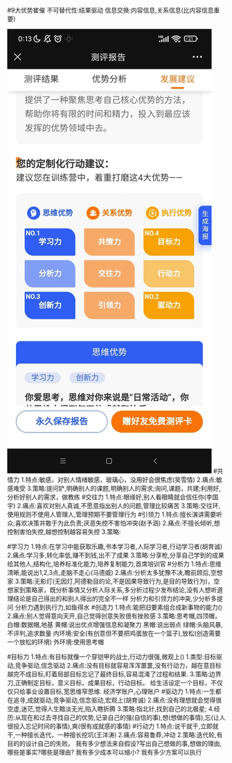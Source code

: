 #9大优势崔催
不可替代性:结果驱动
信息交换:内容信息,关系信息(比内容信息重要)

![](.z_thinking_00_优势模型_images/dc2a909b.png)
#共情力
1.特点:敏感，对别人情绪敏感，玻璃心，没用好会很焦虑(吴雪情)
2.痛点:敏感难受
3.策略:提问铲,明确别人的课题,明确别人的需求;询问,课题，共建;利用好,分析好别人的需求，做教练
#交往力
1.特点:眼缘好,别人看眼睛就会信任你(李国宇)
2.痛点:喜欢对别人真诚,不愿意指出别人的问题,管理比较痛苦
3.策略:交往环,使用规则不使用人管理人,管理预期不要管理行为
#引领力
1.特点:擅长演讲需要听众;喜欢决策并敢于为此负责;厌恶失控不害怕冲突(赵予涵)
2.痛点:不擅长倾听,想控制害怕失控,越想控制越容易失控
3.策略:


#学习力
1.特点:在学习中能获取乐趣,书本学习者,人际学习者,行动学习者(胡育诚)
2.痛点:学习多,转化率低,赚不到钱,出不了成果
3.策略:分享枪,分享自己学到的成果给其他人,结构化,培养标准化能力,培养复制能力,首席培训官
#分析力
1.特点:思维清晰,能说出1,2,3点,走脑不走心(马德威)
2.痛点:分析太多犹豫不决,瞻前顾后,空想家
3.策略:无影灯(无因灯,阿德勒目的论,不是因果导致行为,是目的导致行为)，空想家到策略家，既分析事情又分析人际关系,多分析过程少发布结论,没有人想听道理结论是自己得出的和别人得出的完全不一样
  分析力和引领力的冲突,少分析多提问
  分析力遇到执行力,如鱼得水
#创造力
1.特点:能把旧要素组合成新事物的能力()
2.痛点:别人觉得意向天开,自己觉得创意失败很有挫败感
3.策略:思考帽,四顶帽，白帽:数据帽,地基 黄帽:说出优点增强信息和凝聚力  黑帽:说出弱点  绿帽:头脑风暴,不评判,追求数量
  内环境:安全(有创意但不要把鸡蛋放在一个篮子),放松(创造需要一个放松的环境)
  外环境:使用思考帽



#目标力
1.特点:有目标就像一个穿铠甲的战士,行动力很强,微观上()
1.类型:目标驱动,竞争驱动,信念驱动
2.痛点:没有目标就容易浑浑噩噩,没有行动力，越在意目标越完不成目标,盯着局部目标忘记了最终目标,容易混淆了过程和结果.
3.策略:边界刀,正确制定目标，意义目标，成果目标，行动目标。
  给生活设定一个目标，不仅仅只给事业设置目标,宽思维窄思维.
  经济学账户,心理账户
#驱动力
1.特点:一生都在追寻,成就驱动,竞争驱动,信念驱动,宏观上(胡育诚)
2.痛点:没有理想就会觉得很空虚,迷茫,觉得人生黯淡无光,陷入瞎折腾
3.策略:指北针,找到自己的北极星;
4.经历:从现在和过去寻找自己的优势,记录自己的强(自信的事),想(想做的事情),忘(让人很投入忘记时间的事情),爽(很有成就感的事情)
#行动力
1.特点:说干就干,立即就干,一种擅长迭代，一种擅长挖坑(王洋涛)
2.痛点:容易鲁莽,冲动
2.策略:迭代轮,有目的的设计自己的失败。
  我有多少想法来自假设?写出自己想做的事,想做的理由,哪些是事实?哪些是理由?
  我有多少成本可以缩小?
  我有多少方案可以执行
